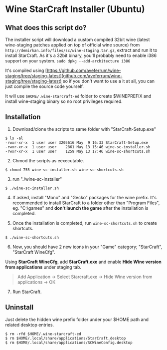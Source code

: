 Wine StarCraft Installer (Ubuntu)
=======================
## What does this script do?

The installer script will download a custom compiled 32bit wine (latest wine-staging patches applied on top of official wine source) from `http://demirkan.info/files/sc/wine-staging.tar.gz`, extract and run it to install StarCraft. As it's a 32bit binary, you'll probably need to enable i386 support on your system. `sudo dpkg --add-architecture i386`

 It's compiled using [https://github.com/aveferrum/wine-staging/tree/staging-latest](github.com/aveferrum/wine-staging/tree/staging-latest) so if you don't want to use a it at all, you can just compile the source code yourself.

It will use `$HOME/.wine-starcraft-ed` folder to create $WINEPREFIX and install wine-staging binary so no root privileges required.

## Installation
1. Download/clone the scripts to same folder with "StarCraft-Setup.exe" 

```
$ ls -al
-rwxr-xr-x  1 user user 3205616 May  9 16:33 StarCraft-Setup.exe
-rwxr-xr-x  1 user user    2861 May 13 15:46 wine-sc-installer.sh
-rwxr-xr-x  1 user user    1259 May 13 17:46 wine-sc-shortcuts.sh
```
2. Chmod the scripts as eexecutable.

`$ chmod 755 wine-sc-installer.sh wine-sc-shortcuts.sh`

3. run "./wine-sc-installer"

`$ ./wine-sc-installer.sh`

4. If asked, install "Mono" and "Gecko" packages for the wine prefix. It's recommended to install StarCraft to a folder other than "Program Files", eg. "C:\games" and **don't launch the game** after the installation is completed. 

5. Once the installation is completed, run `wine-sc-shortcuts.sh` to create shortcuts.

`$ ./wine-sc-shortcuts.sh`

6.  Now, you should have 2 new icons in your "Game" category; "StarCraft", "StarCraft WineCfg".

Using **StarCraft WineCfg**,  add **StarCraft.exe** and enable **Hide Wine version from applications** under staging tab. 
   
> Add Application -> Select Starcraft.exe -> Hide Wine version from applications -> OK
    
7. Run StarCraft.

## Uninstall

Just delete the hidden wine prefix folder under your $HOME path and related desktop entries.

```
$ rm -rfd $HOME/.wine-starcraft-ed 
$ rm $HOME/.local/share/applications/StarCraft.desktop
$ rm $HOME/.local/share/applications/SCWineConfig.desktop
```